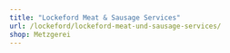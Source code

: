 ```yaml
---
title: "Lockeford Meat & Sausage Services"
url: /lockeford/lockeford-meat-und-sausage-services/
shop: Metzgerei
---
```

